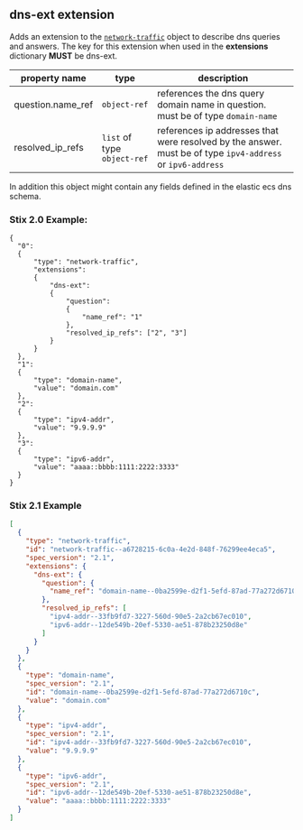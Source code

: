 ## dns-ext extension
Adds an extension to the [`network-traffic`](http://docs.oasis-open.org/cti/stix/v2.0/cs01/part4-cyber-observable-objects/stix-v2.0-cs01-part4-cyber-observable-objects.html#_Toc496716259) 
object to describe dns queries and answers. The key for this extension when used in the **extensions** dictionary **MUST** be dns-ext.

| property name | type | description |
|--|--|--|
| question.name_ref | `object-ref` | references the dns query domain name in question. must be of type `domain-name` |
|resolved_ip_refs|`list` of type `object-ref`| references ip addresses that were resolved by the answer. must be of type `ipv4-address` or `ipv6-address`|

In addition this object might contain any fields defined in the elastic ecs dns schema.
### Stix 2.0 Example:

    {
      "0":
      {
          "type": "network-traffic",
          "extensions":
          {
              "dns-ext":
              {
                  "question":
                  {
                      "name_ref": "1"
                  },
                  "resolved_ip_refs": ["2", "3"]
              }
          }
      },
      "1":
      {
          "type": "domain-name",
          "value": "domain.com"
      },
      "2":
      {
          "type": "ipv4-addr",
          "value": "9.9.9.9"
      },
      "3":
      {
          "type": "ipv6-addr",
          "value": "aaaa::bbbb:1111:2222:3333"
      }
    }

### Stix 2.1 Example
```json
[
  {
    "type": "network-traffic",
    "id": "network-traffic--a6728215-6c0a-4e2d-848f-76299ee4eca5",
    "spec_version": "2.1",
    "extensions": {
      "dns-ext": {
        "question": {
          "name_ref": "domain-name--0ba2599e-d2f1-5efd-87ad-77a272d6710c"
        },
        "resolved_ip_refs": [
          "ipv4-addr--33fb9fd7-3227-560d-90e5-2a2cb67ec010",
          "ipv6-addr--12de549b-20ef-5330-ae51-878b23250d8e"
        ]
      }
    }
  },
  {
    "type": "domain-name",
    "spec_version": "2.1",
    "id": "domain-name--0ba2599e-d2f1-5efd-87ad-77a272d6710c",
    "value": "domain.com"
  },
  {
    "type": "ipv4-addr",
    "spec_version": "2.1",
    "id": "ipv4-addr--33fb9fd7-3227-560d-90e5-2a2cb67ec010",
    "value": "9.9.9.9"
  },
  {
    "type": "ipv6-addr",
    "spec_version": "2.1",
    "id": "ipv6-addr--12de549b-20ef-5330-ae51-878b23250d8e",
    "value": "aaaa::bbbb:1111:2222:3333"
  }
]
```